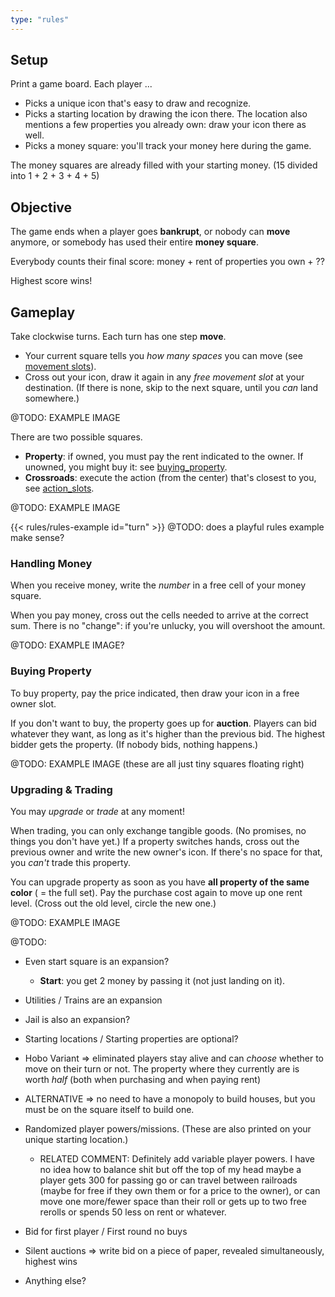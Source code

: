 ```yaml
---
type: "rules"
---
```


## Setup

Print a game board. Each player ... 

* Picks a unique icon that's easy to draw and recognize.
* Picks a starting location by drawing the icon there. The location also mentions a few properties you already own: draw your icon there as well.
* Picks a money square: you'll track your money here during the game.

The money squares are already filled with your starting money. (15 divided into 1 + 2 + 3 + 4 + 5)

## Objective

The game ends when a player goes **bankrupt**, or nobody can **move** anymore, or somebody has used their entire **money square**.

Everybody counts their final score: money + rent of properties you own + ??

Highest score wins!

## Gameplay

Take clockwise turns. Each turn has one step **move**.

* Your current square tells you _how many spaces_ you can move (see [movement slots](#movement_slots)).
* Cross out your icon, draw it again in any _free movement slot_ at your destination. (If there is none, skip to the next square, until you _can_ land somewhere.)

@TODO: EXAMPLE IMAGE

There are two possible squares.

* **Property**: if owned, you must pay the rent indicated to the owner. If unowned, you might buy it: see [buying_property](#buying_property).
* **Crossroads**: execute the action (from the center) that's closest to you, see [action_slots](#action_slots).

@TODO: EXAMPLE IMAGE

{{< rules/rules-example id="turn" >}} @TODO: does a playful rules example make sense?

### Handling Money

When you receive money, write the _number_ in a free cell of your money square. 

When you pay money, cross out the cells needed to arrive at the correct sum. There is no "change": if you're unlucky, you will overshoot the amount.

@TODO: EXAMPLE IMAGE?

### Buying Property

To buy property, pay the price indicated, then draw your icon in a free owner slot.

If you don't want to buy, the property goes up for **auction**. Players can bid whatever they want, as long as it's higher than the previous bid. The highest bidder gets the property. (If nobody bids, nothing happens.)

@TODO: EXAMPLE IMAGE (these are all just tiny squares floating right)

### Upgrading & Trading

You may _upgrade_ or _trade_ at any moment! 

When trading, you can only exchange tangible goods. (No promises, no things you don't have yet.) If a property switches hands, cross out the previous owner and write the new owner's icon. If there's no space for that, you _can't_ trade this property. 

You can upgrade property as soon as you have **all property of the same color** ( = the full set). Pay the purchase cost again to move up one rent level. (Cross out the old level, circle the new one.)

@TODO: EXAMPLE IMAGE

@TODO:

* Even start square is an expansion? 
  * **Start**: you get 2 money by passing it (not just landing on it). 
* Utilities / Trains are an expansion
* Jail is also an expansion?
* Starting locations / Starting properties are optional?
* Hobo Variant => eliminated players stay alive and can _choose_ whether to move on their turn or not. The property where they currently are is worth _half_ (both when purchasing and when paying rent)
* ALTERNATIVE => no need to have a monopoly to build houses, but you must be on the square itself to build one.
* Randomized player powers/missions. (These are also printed on your unique starting location.)
  * RELATED COMMENT: Definitely add variable player powers. I have no idea how to balance shit but off the top of my head maybe a player gets 300 for passing go or can travel between railroads (maybe for free if they own them or for a price to the owner), or can move one more/fewer space than their roll or gets up to two free rerolls or spends 50 less on rent or whatever.

* Bid for first player / First round no buys
* Silent auctions => write bid on a piece of paper, revealed simultaneously, highest wins
* Anything else?
